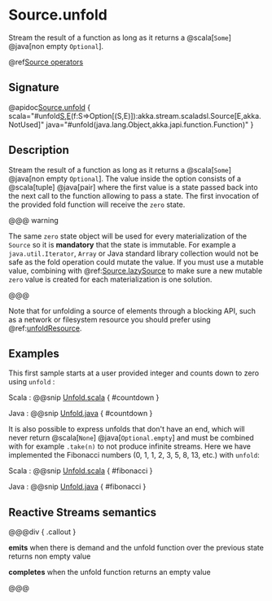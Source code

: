 # Source.unfold

Stream the result of a function as long as it returns a @scala[`Some`] @java[non empty `Optional`].

@ref[Source operators](../index.md#source-operators)

## Signature

@apidoc[Source.unfold](Source$) { scala="#unfold[S,E](s:S)(f:S=&gt;Option[(S,E)]):akka.stream.scaladsl.Source[E,akka.NotUsed]" java="#unfold(java.lang.Object,akka.japi.function.Function)" }


## Description

Stream the result of a function as long as it returns a @scala[`Some`] @java[non empty `Optional`]. The value inside the option consists of a @scala[tuple] @java[pair] where the first value is a state passed back into the next call to the function allowing to pass a state. The first invocation of the provided fold function will receive the `zero` state. 

@@@ warning

The same `zero` state object will be used for every materialization of the `Source` so it is **mandatory** that the state is immutable. For example a `java.util.Iterator`, `Array` or Java standard library collection would not be safe as the fold operation could mutate the value. If you must use a mutable value, combining with @ref:[Source.lazySource](lazySource.md) to make sure a new mutable `zero` value is created for each materialization is one solution.

@@@

Note that for unfolding a source of elements through a blocking API, such as a network or filesystem resource you should prefer using @ref:[unfoldResource](unfoldResource.md).

## Examples

This first sample starts at a user provided integer and counts down to zero using `unfold` :

Scala
 :   @@snip [Unfold.scala](/akka-docs/src/test/scala/docs/stream/operators/source/Unfold.scala) { #countdown }
 
Java
 :   @@snip [Unfold.java](/akka-docs/src/test/java/jdocs/stream/operators/source/Unfold.java) { #countdown }


It is also possible to express unfolds that don't have an end, which will never return @scala[`None`] @java[`Optional.empty`] and must be combined with for example `.take(n)` to not produce infinite streams. Here we have implemented the Fibonacci numbers (0, 1, 1, 2, 3, 5, 8, 13, etc.) with `unfold`:

Scala
 :   @@snip [Unfold.scala](/akka-docs/src/test/scala/docs/stream/operators/source/Unfold.scala) { #fibonacci }
 
Java
 :   @@snip [Unfold.java](/akka-docs/src/test/java/jdocs/stream/operators/source/Unfold.java) { #fibonacci }


## Reactive Streams semantics

@@@div { .callout }

**emits** when there is demand and the unfold function over the previous state returns non empty value

**completes** when the unfold function returns an empty value

@@@

